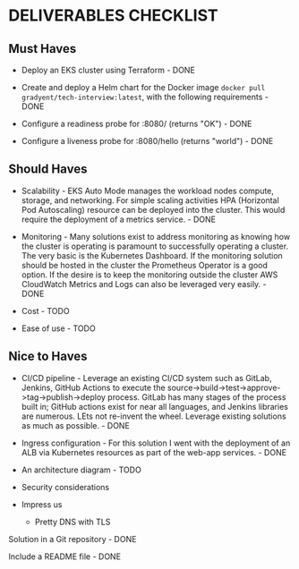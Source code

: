 # DELIVERABLES CHECKLIST

## Must Haves

- Deploy an EKS cluster using Terraform - DONE

- Create and deploy a Helm chart for the Docker image `docker pull gradyent/tech-interview:latest`, with the following requirements - DONE

- Configure a readiness probe for :8080/ (returns "OK") - DONE

- Configure a liveness probe for :8080/hello (returns "world") - DONE

## Should Haves

- Scalability - EKS Auto Mode manages the workload nodes compute, storage, and networking. For simple scaling activities  HPA (Horizontal Pod Autoscaling) resource can be deployed into the cluster. This would require the deployment of a metrics service. - DONE

- Monitoring - Many solutions exist to address monitoring as knowing how the cluster is operating is paramount to successfully operating a cluster. The very basic is the Kubernetes Dashboard. If the monitoring solution should be hosted in the cluster the Prometheus Operator is a good option. If the desire is to keep the monitoring outside the cluster AWS CloudWatch Metrics and Logs can also be leveraged very easily. - DONE

- Cost - TODO

- Ease of use - TODO

## Nice to Haves

- CI/CD pipeline - Leverage an existing CI/CD system such as GitLab, Jenkins, GitHub Actions to execute the source->build->test->approve->tag->publish->deploy process. GitLab has many stages of the process built in; GitHub actions exist for near all languages, and Jenkins libraries are numerous. LEts not re-invent the wheel. Leverage existing solutions as much as possible. - DONE

- Ingress configuration - For this solution I went with the deployment of an ALB via Kubernetes resources as part of the web-app services. - DONE

- An architecture diagram - TODO

- Security considerations

- Impress us

  - Pretty DNS with TLS

Solution in a Git repository - DONE

Include a README file - DONE
